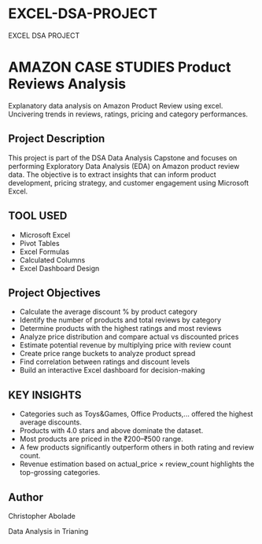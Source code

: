 # EXCEL-DSA-PROJECT
EXCEL DSA PROJECT

# AMAZON CASE STUDIES Product Reviews Analysis
Explanatory data analysis on Amazon Product Review using excel. Uncivering trends in reviews, ratings, pricing and category performances.

## Project Description
This project is part of the DSA Data Analysis Capstone and focuses on performing Exploratory Data Analysis (EDA) on Amazon product review data. The objective is to extract insights that can inform product development, pricing strategy, and customer engagement using Microsoft Excel.

## TOOL USED
- Microsoft Excel
- Pivot Tables
- Excel Formulas
- Calculated Columns
- Excel Dashboard Design

## Project Objectives
- Calculate the average discount % by product category
- Identify the number of products and total reviews by category
- Determine products with the highest ratings and most reviews
- Analyze price distribution and compare actual vs discounted prices
- Estimate potential revenue by multiplying price with review count
- Create price range buckets to analyze product spread
- Find correlation between ratings and discount levels
- Build an interactive Excel dashboard for decision-making

## KEY INSIGHTS
- Categories such as Toys&Games, Office Products,... offered the highest average discounts.
- Products with 4.0 stars and above dominate the dataset.
- Most products are priced in the ₹200–₹500 range.
- A few products significantly outperform others in both rating and review count.
- Revenue estimation based on actual_price × review_count highlights the top-grossing categories.

## Author
Christopher Abolade

Data Analysis in Trianing
